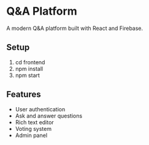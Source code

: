 # Q&A Platform

A modern Q&A platform built with React and Firebase.

## Setup
1. cd frontend
2. npm install
3. npm start

## Features
- User authentication
- Ask and answer questions
- Rich text editor
- Voting system
- Admin panel
